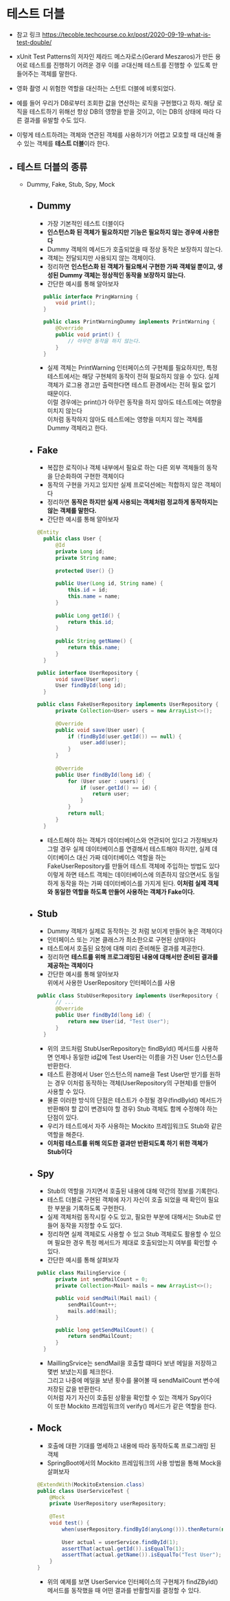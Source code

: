 # 테스트 더블

* 참고 링크 https://tecoble.techcourse.co.kr/post/2020-09-19-what-is-test-double/
* xUnit Test Patterns의 저자인 제라드 메스자로스(Gerard Meszaros)가 만든 용어로 테스트를 진행하기 어려운 경우 이를 ㄹ대신해 테스트를 진행할 수 있도록 만들어주는 객체를 말한다.
* 영화 촬영 시 위험한 역할을 대신하는 스턴트 더블에 비롯되었다.
* 예를 들어 우리가 DB로부터 조회한 값을 연산하는 로직을 구현했다고 하자. 해당 로직을 테스트하기 위해선 항상 DB의 영향을 받을 것이고, 이는 DB의 상태에 따라 다른 결과를 유발할 수도 있다.
* 이렇게 테스트하려는 객체와 연관된 객체를 사용하기가 어렵고 모호할 때 대신해 줄 수 있는 객체를 **테스트 더블**이라 한다.

* ## 테스트 더블의 종류

  * Dummy, Fake, Stub, Spy, Mock

    * ## Dummy

      * 가장 기본적인 테스트 더블이다
      * **인스턴스화 된 객체가 필요하지만 기능은 필요하지 않는 경우에 사용한다**
      * Dummy 객체의 메서드가 호출되었을 때 정상 동작은 보장하지 않는다.
      * 객체는 전달되지만 사용되지 않는 객체이다. 
      * 정리하면 **인스턴스화 된 객체가 필요해서 구현한 가짜 객체일 뿐이고, 생성된 Dummy 객체는 정상적인 동작을 보장하지 않는다.**
      * 간단한 예시를 통해 알아보자<br>

      ```java
        public interface PringWarning {
            void print();
        }
      ```

      ```java
        public class PrintWarningDummy implements PrintWarning {
            @Override
            public void print() {
                // 아무런 동작을 하지 않는다.
            }
        }
      ```

      * 실제 객체는 PrintWarning 인터페이스의 구현체를 필요하지만, 특정 테스트에서는 해당 구현체의 동작이 전혀 필요하지 않을 수 있다. 실제 객체가 로그용 경고만 출력한다면 테스트 환경에서는 전혀 필요 없기 때문이다.<br>
      이럴 경우에는 print()가 아무런 동작을 하지 않아도 테스트에는 여향을 미치지 않는다 <br>
      이처럼 동작하지 않아도 테스트에는 영향을 미치지 않는 객체를 Dummy 객체라고 한다.

    * ## Fake

      * 복잡한 로직이나 객체 내부에서 필요로 하는 다른 외부 객체들의 동작을 단순화하여 구현한 객체이다
      * 동작의 구현을 가지고 있지만 실제 프로덕션에는 적합하지 않은 객체이다
      * 정리하면 **동작은 하지만 실제 사용되는 객체처럼 정교하게 동작하지는 않는 객체를 말한다.**
      * 간단한 예시를 통해 알아보자 <br>

      ```java
      @Entity
        public class User {
            @Id
            private Long id;
            private String name;
            
            protected User() {}
            
            public User(Long id, String name) {
                this.id = id;
                this.name = name;
            }
            
            public Long getId() {
                return this.id;
            }
            
            public String getName() {
                return this.name;
            }
        }
      ```

      ```java
      public interface UserRepository {
            void save(User user);
            User findById(long id);
        }
      ```

      ```java
      public class FakeUserRepository implements UserRepository {
            private Collection<User> users = new ArrayList<>();
            
            @Override
            public void save(User user) {
                if (findById(user.getId()) == null) {
                    user.add(user);
                }
            }
            
            @Override
            public User findById(long id) {
                for (User user : users) {
                    if (user.getId() == id) {
                        return user;
                    }
                }
                return null;
            }
        }
      ```

      * 테스트해야 하는 객체가 데이터베이스와 연관되어 있다고 가정해보자<br>
      그럴 경우 실제 데이터베이스를 연결해서 테스트해야 하지만, 실제 데이터베이스 대신 가짜 데이터베이스 역할을 하는 FakeUserRepository를 만들어 테스트 객체에 주입하는 방법도 있다<br>
      이렇게 하면 테스트 객체는 데이터베이스에 의존하지 않으면서도 동일하게 동작을 하는 가짜 데이터베이스를 가지게 된다.
      **이처럼 실제 객체와 동일한 역할을 하도록 만들어 사용하는 객체가 Fake이다.**

    * ## Stub

      * Dummy 객체가 실제로 동작하는 것 처럼 보이게 만들어 놓은 객체이다
      * 인터페이스 또는 기본 클래스가 최소한으로 구현된 상태이다
      * 테스트에서 호출된 요청에 대해 미리 준비해둔 결과를 제공한다.
      * 정리하면 **테스트를 위해 프로그래밍된 내용에 대해서만 준비된 결과를 제공하는 객체이다**
      * 간단한 예시를 통해 알아보자 <br>
      위에서 사용한 UserRepository 인터페이스를 사용<br>

      ```java
      public class StubUserRepository implements UserRepository {
            // ...
            @Override
            public User findById(long id) {
                return new User(id, "Test User");
            }
        }
      ```

      * 위의 코드처럼 StubUserRepository는 findById() 메서드를 사용하면 언제나 동일한 id값에 Test User라는 이름을 가진 User 인스턴스를 반환한다.
      * 테스트 환경에서 User 인스턴스의 name을 Test User만 받기를 원하는 경우 이처럼 동작하는 객체(UserRepository의 구현체)를 만들어 사용할 수 있다.
      * 물론 이러한 방식의 단점은 테스트가 수정될 경우(findById() 메서드가 반환해야 할 값이 변경되야 할 경우) Stub 객체도 함께 수정해야 하는 단점이 있다.
      * 우리가 테스트에서 자주 사용하는 Mockito 프레임워크도 Stub와 같은 역할을 해준다.
      * **이처럼 테스트를 위해 의도한 결과만 반환되도록 하기 위한 객체가 Stub이다**

    * ## Spy

      * Stub의 역할을 가지면서 호출된 내용에 대해 약간의 정보를 기록한다.
      * 테스트 더블로 구현된 객체에 자기 자신이 호출 되었을 때 확인이 필요한 부분을 기록하도록 구현한다.
      * 실제 객체처럼 동작시킬 수도 있고, 필요한 부분에 대해서는 Stub로 만들어 동작을 지정할 수도 있다.
      * 정리하면 실제 객체로도 사용할 수 있고 Stub 객체로도 활용할 수 있으며 필요한 경우 특정 메서드가 제대로 호출되었는지 여부를 확인할 수 있다.
      * 간단한 예시를 통해 살펴보자<br>

      ```java
      public class MailingService {
            private int sendMailCount = 0;
            private Collection<Mail> mails = new ArrayList<>();

            public void sendMail(Mail mail) {
                sendMailCount++;
                mails.add(mail);
            }

            public long getSendMailCount() {
                return sendMailCount;
            }
        }
      ```

      * MaillingSrvice는 sendMail을 호출할 떄마다 보낸 메일을 저장하고 몇번 보냈는지를 체크한다.<br>
      그리고 나중에 메일을 보낸 횟수를 물어볼 때 sendMailCount 변수에 저장된 값을 반환한다.<br>
      이처럼 자기 자신이 호출된 상황을 확인할 수 있는 객체가 Spy이다<br>
      이 또한 Mockito 프레임워크의 verify() 메서드가 같은 역할을 한다.

    * ## Mock

      * 호출에 대한 기대를 명세하고 내용에 따라 동작하도록 프로그래밍 된 객체
      * SpringBoot에서의 Mockito 프레임워크의 사용 방법을 통해 Mock을 살펴보자

      ```java
      @ExtendWith(MockitoExtension.class)
      public class UserServiceTest {
          @Mock
          private UserRepository userRepository;
        
          @Test
          void test() {
              when(userRepository.findById(anyLong())).thenReturn(new User(1, "Test User"));
            
              User actual = userService.findById(1);
              assertThat(actual.getId()).isEqualTo(1);
              assertThat(actual.getName()).isEqualTo("Test User");
          }
      }
      ```

      * 위의 예제를 보면 UserService 인터페이스의 구현체가 findZById()메서드를 동작했을 때 어떤 결과를 반활할지를 결정할 수 있다.

